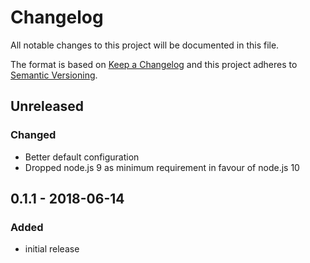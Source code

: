 # Changelog

All notable changes to this project will be documented in this file.

The format is based on [Keep a Changelog](http://keepachangelog.com/en/1.0.0/)
and this project adheres to [Semantic Versioning](http://semver.org/spec/v2.0.0.html).

## Unreleased

### Changed
- Better default configuration
- Dropped node.js 9 as minimum requirement in favour of node.js 10

## 0.1.1 - 2018-06-14

### Added
- initial release

